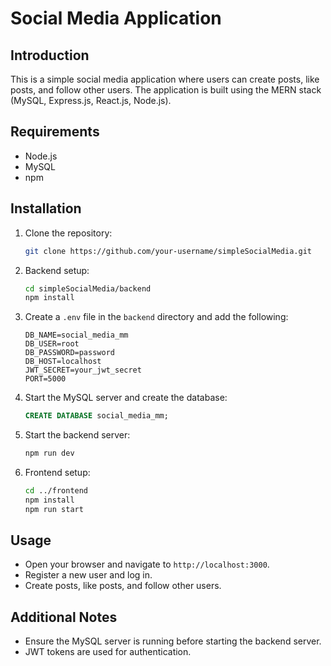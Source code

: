 # Social Media Application

## Introduction

This is a simple social media application where users can create posts, like posts, and follow other users. The application is built using the MERN stack (MySQL, Express.js, React.js, Node.js).

## Requirements

- Node.js
- MySQL
- npm

## Installation

1. Clone the repository:
    ```bash
    git clone https://github.com/your-username/simpleSocialMedia.git
    ```

2. Backend setup:
    ```bash
    cd simpleSocialMedia/backend
    npm install
    ```

3. Create a `.env` file in the `backend` directory and add the following:
    ```
    DB_NAME=social_media_mm
    DB_USER=root
    DB_PASSWORD=password
    DB_HOST=localhost
    JWT_SECRET=your_jwt_secret
    PORT=5000
    ```

4. Start the MySQL server and create the database:
    ```sql
    CREATE DATABASE social_media_mm;
    ```

5. Start the backend server:
    ```bash
    npm run dev
    ```

6. Frontend setup:
    ```bash
    cd ../frontend
    npm install
    npm run start
    ```

## Usage

- Open your browser and navigate to `http://localhost:3000`.
- Register a new user and log in.
- Create posts, like posts, and follow other users.

## Additional Notes

- Ensure the MySQL server is running before starting the backend server.
- JWT tokens are used for authentication.

